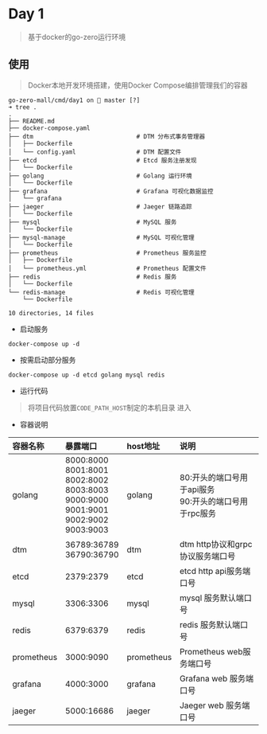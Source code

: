 # Day 1
> 基于docker的go-zero运行环境

## 使用
> Docker本地开发环境搭建，使用Docker Compose编排管理我们的容器
```
go-zero-mall/cmd/day1 on  master [?] 
➜ tree .   
.
├── README.md
├── docker-compose.yaml
├── dtm                             # DTM 分布式事务管理器
│   ├── Dockerfile
│   └── config.yaml                 # DTM 配置文件
├── etcd                            # Etcd 服务注册发现
│   └── Dockerfile
├── golang                          # Golang 运行环境
│   └── Dockerfile
├── grafana                         # Grafana 可视化数据监控
│   └── grafana
├── jaeger                          # Jaeger 链路追踪
│   └── Dockerfile
├── mysql                           # MySQL 服务
│   └── Dockerfile
├── mysql-manage                    # MySQL 可视化管理
│   └── Dockerfile
├── prometheus                      # Prometheus 服务监控
│   ├── Dockerfile
│   └── prometheus.yml              # Prometheus 配置文件
├── redis                           # Redis 服务
│   └── Dockerfile
└── redis-manage                    # Redis 可视化管理
    └── Dockerfile

10 directories, 14 files
```

* 启动服务
```
docker-compose up -d
```

* 按需启动部分服务
```
docker-compose up -d etcd golang mysql redis
```

* 运行代码
> 将项目代码放置`CODE_PATH_HOST`制定的本机目录 进入

* 容器说明

| 容器名称 | 暴露端口 | host地址 | 说明 |
|:--------|:-------|:---------|:----|
|golang |8000:8000<br>8001:8001<br>8002:8002<br>8003:8003<br>9000:9000<br>9001:9001<br>9002:9002<br>9003:9003<br>| golang | 80:开头的端口号用于api服务<br>90:开头的端口号用于rpc服务|
| dtm |36789:36789<br>36790:36790 | dtm | dtm http协议和grpc协议服务端口号|
| etcd | 2379:2379 | etcd | etcd http api服务端口号|
| mysql | 3306:3306 | mysql | mysql 服务默认端口号|
| redis | 6379:6379 | redis | redis 服务默认端口号|
| prometheus | 3000:9090| prometheus | Prometheus web服务端口号|
| grafana | 4000:3000 | grafana | Grafana web 服务端口号 |
| jaeger | 5000:16686 | jaeger | Jaeger web 服务端口号|
